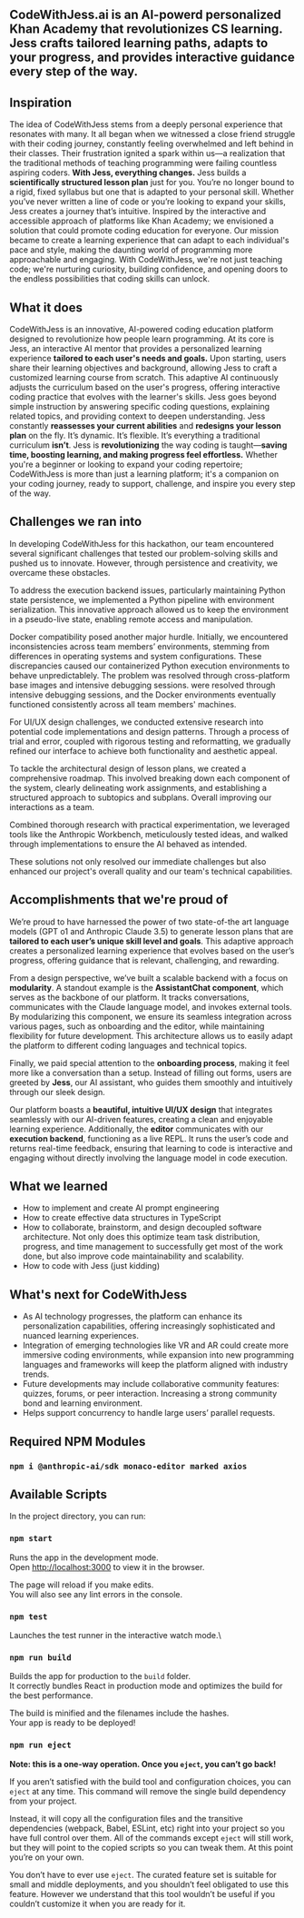 ## CodeWithJess.ai is an AI-powerd personalized Khan Academy that revolutionizes CS learning. Jess crafts tailored learning paths, adapts to your progress, and provides interactive guidance every step of the way.
## Inspiration
The idea of CodeWithJess stems from a deeply personal experience that resonates with many. It all began when we witnessed a close friend struggle with their coding journey, constantly feeling overwhelmed and left behind in their classes. Their frustration ignited a spark within us—a realization that the traditional methods of teaching programming were failing countless aspiring coders. **With Jess, everything changes.** Jess builds a **scientifically structured lesson plan** just for you. You’re no longer bound to a rigid, fixed syllabus but one that is adapted to your personal skill.
Whether you’ve never written a line of code or you’re looking to expand your skills, Jess creates a journey that’s intuitive. Inspired by the interactive and accessible approach of platforms like Khan Academy; we envisioned a solution that could promote coding education for everyone. Our mission became to create a learning experience that can adapt to each individual's pace and style, making the daunting world of programming more approachable and engaging. With CodeWithJess, we're not just teaching code; we're nurturing curiosity, building confidence, and opening doors to the endless possibilities that coding skills can unlock.

## What it does
CodeWithJess is an innovative, AI-powered coding education platform designed to revolutionize how people learn programming. At its core is Jess, an interactive AI mentor that provides a personalized learning experience **tailored to each user's needs and goals.** Upon starting, users share their learning objectives and background, allowing Jess to craft a customized learning course from scratch. This adaptive AI continuously adjusts the curriculum based on the user's progress, offering interactive coding practice that evolves with the learner's skills.
Jess goes beyond simple instruction by answering specific coding questions, explaining related topics, and providing context to deepen understanding. Jess constantly **reassesses your current abilities** and **redesigns your lesson plan** on the fly. It’s dynamic. It’s flexible. It’s everything a traditional curriculum **isn’t**. Jess is **revolutionizing** the way coding is taught—**saving time, boosting learning, and making progress feel effortless.** Whether you're a beginner or looking to expand your coding repertoire; CodeWithJess is more than just a learning platform; it's a companion on your coding journey, ready to support, challenge, and inspire you every step of the way.

## Challenges we ran into
In developing CodeWithJess for this hackathon, our team encountered several significant challenges that tested our problem-solving skills and pushed us to innovate. However, through persistence and creativity, we overcame these obstacles.

To address the execution backend issues, particularly maintaining Python state persistence, we implemented a Python pipeline with environment serialization. This innovative approach allowed us to keep the environment in a pseudo-live state, enabling remote access and manipulation.

Docker compatibility posed another major hurdle. Initially, we encountered inconsistencies across team members’ environments, stemming from differences in operating systems and system configurations. These discrepancies caused our containerized Python execution environments to behave unpredictablely. The problem was resolved through cross-platform base images and intensive debugging sessions. were resolved through intensive debugging sessions, and the Docker environments eventually functioned consistently across all team members' machines.

For UI/UX design challenges, we conducted extensive research into potential code implementations and design patterns. Through a process of trial and error, coupled with rigorous testing and reformatting, we gradually refined our interface to achieve both functionality and aesthetic appeal. 

To tackle the architectural design of lesson plans, we created a comprehensive roadmap. This involved breaking down each component of the system, clearly delineating work assignments, and establishing a structured approach to subtopics and subplans. Overall improving our interactions as a team. 

Combined thorough research with practical experimentation, we leveraged tools like the Anthropic Workbench, meticulously tested ideas, and walked through implementations to ensure the AI behaved as intended.

These solutions not only resolved our immediate challenges but also enhanced our project's overall quality and our team's technical capabilities.

## Accomplishments that we're proud of
We’re proud to have harnessed the power of two state-of-the art language models (GPT o1 and Anthropic Claude 3.5) to generate lesson plans that are **tailored to each user’s unique skill level and goals**. This adaptive approach creates a personalized learning experience that evolves based on the user’s progress, offering guidance that is relevant, challenging, and rewarding.

From a design perspective, we’ve built a scalable backend with a focus on **modularity**. A standout example is the **AssistantChat component**, which serves as the backbone of our platform. It tracks conversations, communicates with the Claude language model, and invokes external tools. By modularizing this component, we ensure its seamless integration across various pages, such as onboarding and the editor, while maintaining flexibility for future development. This architecture allows us to easily adapt the platform to different coding languages and technical topics.

Finally, we paid special attention to the **onboarding process**, making it feel more like a conversation than a setup. Instead of filling out forms, users are greeted by **Jess**, our AI assistant, who guides them smoothly and intuitively through our sleek design.

Our platform boasts a **beautiful, intuitive UI/UX design** that integrates seamlessly with our AI-driven features, creating a clean and enjoyable learning experience. Additionally, the **editor** communicates with our **execution backend**, functioning as a live REPL. It runs the user’s code and returns real-time feedback, ensuring that learning to code is interactive and engaging without directly involving the language model in code execution.

## What we learned
- How to implement and create AI prompt engineering
- How to create effective data structures in TypeScript
- How to collaborate, brainstorm, and design decoupled software architecture. Not only does this optimize team task distribution, progress, and time management to successfully get most of the work done, but also improve code maintainability and scalability.
- How to code with Jess (just kidding)

## What's next for CodeWithJess
- As AI technology progresses, the platform can enhance its personalization capabilities, offering increasingly sophisticated and nuanced learning experiences.
- Integration of emerging technologies like VR and AR could create more immersive coding environments, while expansion into new programming languages and frameworks will keep the platform aligned with industry trends.
- Future developments may include collaborative community features: quizzes, forums, or peer interaction. Increasing a strong community bond and learning environment.
- Helps support concurrency to handle large users’ parallel requests.

## Required NPM Modules

### `npm i @anthropic-ai/sdk monaco-editor marked axios`

## Available Scripts

In the project directory, you can run:

### `npm start`

Runs the app in the development mode.\
Open [http://localhost:3000](http://localhost:3000) to view it in the browser.

The page will reload if you make edits.\
You will also see any lint errors in the console.

### `npm test`

Launches the test runner in the interactive watch mode.\

### `npm run build`

Builds the app for production to the `build` folder.\
It correctly bundles React in production mode and optimizes the build for the best performance.

The build is minified and the filenames include the hashes.\
Your app is ready to be deployed!

### `npm run eject`

**Note: this is a one-way operation. Once you `eject`, you can’t go back!**

If you aren’t satisfied with the build tool and configuration choices, you can `eject` at any time. This command will remove the single build dependency from your project.

Instead, it will copy all the configuration files and the transitive dependencies (webpack, Babel, ESLint, etc) right into your project so you have full control over them. All of the commands except `eject` will still work, but they will point to the copied scripts so you can tweak them. At this point you’re on your own.

You don’t have to ever use `eject`. The curated feature set is suitable for small and middle deployments, and you shouldn’t feel obligated to use this feature. However we understand that this tool wouldn’t be useful if you couldn’t customize it when you are ready for it.

